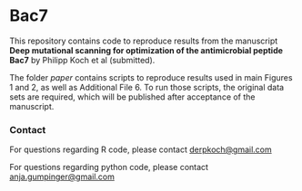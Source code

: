 # Bac7

This repository contains code to reproduce results from the manuscript __Deep mutational scanning for optimization of the
antimicrobial peptide Bac7__ by Philipp Koch et al (submitted).

The folder _paper_ contains scripts to reproduce results used in main Figures 1 and 2, as well as Additional File 6. 
To run those scripts, the original data sets are required, which will be published after acceptance of the manuscript.

### Contact
For questions regarding R code, please contact derpkoch@gmail.com

For questions regarding python code, please contact anja.gumpinger@gmail.com
